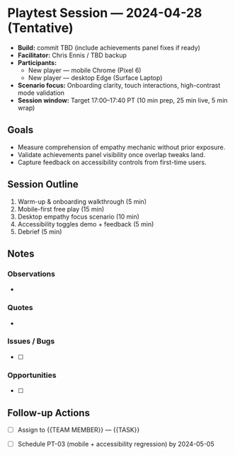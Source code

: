 # Playtest Session — 2024-04-28 (Tentative)

- **Build:** commit TBD (include achievements panel fixes if ready)
- **Facilitator:** Chris Ennis / TBD backup
- **Participants:**
  - New player — mobile Chrome (Pixel 6)
  - New player — desktop Edge (Surface Laptop)
- **Scenario focus:** Onboarding clarity, touch interactions, high-contrast mode validation
- **Session window:** Target 17:00–17:40 PT (10 min prep, 25 min live, 5 min wrap)

## Goals
- Measure comprehension of empathy mechanic without prior exposure.
- Validate achievements panel visibility once overlap tweaks land.
- Capture feedback on accessibility controls from first-time users.

## Session Outline
1. Warm-up & onboarding walkthrough (5 min)
2. Mobile-first free play (15 min)
3. Desktop empathy focus scenario (10 min)
4. Accessibility toggles demo + feedback (5 min)
5. Debrief (5 min)

## Notes
### Observations
- 

### Quotes
- 

### Issues / Bugs
- [ ] 

### Opportunities
- [ ] 

## Follow-up Actions
- [ ] Assign to {{TEAM MEMBER}} — {{TASK}}
- [ ] Schedule PT-03 (mobile + accessibility regression) by 2024-05-05

